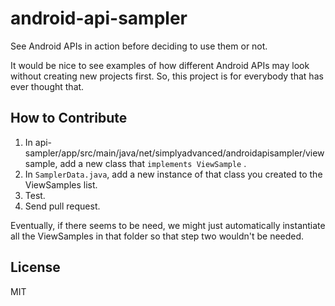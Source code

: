 # android-api-sampler
See Android APIs in action before deciding to use them or not.

It would be nice to see examples of how different Android APIs may look without creating new projects first. So, this project is for everybody that has ever thought that.



## How to Contribute

1. In api-sampler/app/src/main/java/net/simplyadvanced/androidapisampler/viewsample, add a new class that `implements ViewSample` .
2. In `SamplerData.java`, add a new instance of that class you created to the ViewSamples list.
3. Test.
4. Send pull request.

Eventually, if there seems to be need, we might just automatically instantiate all the ViewSamples in that folder so that step two wouldn't be needed.



## License
MIT
